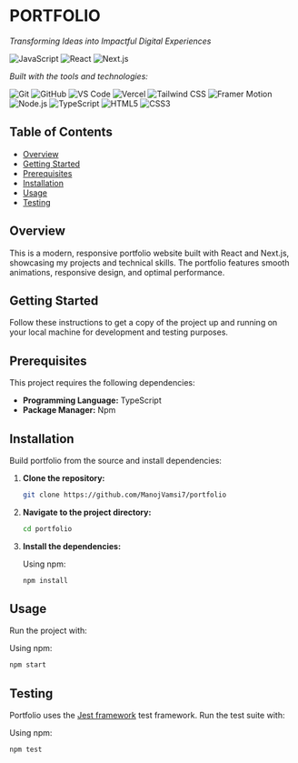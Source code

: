 # PORTFOLIO

*Transforming Ideas into Impactful Digital Experiences*

![JavaScript](https://img.shields.io/badge/JavaScript-F7DF1E?style=for-the-badge&logo=javascript&logoColor=black)
![React](https://img.shields.io/badge/React-20232A?style=for-the-badge&logo=react&logoColor=61DAFB)
![Next.js](https://img.shields.io/badge/Next.js-000000?style=for-the-badge&logo=next.js&logoColor=white)

*Built with the tools and technologies:*

![Git](https://img.shields.io/badge/Git-F05032?style=flat-square&logo=git&logoColor=white)
![GitHub](https://img.shields.io/badge/GitHub-181717?style=flat-square&logo=github&logoColor=white)
![VS Code](https://img.shields.io/badge/VS%20Code-007ACC?style=flat-square&logo=visual-studio-code&logoColor=white)
![Vercel](https://img.shields.io/badge/Vercel-000000?style=flat-square&logo=vercel&logoColor=white)
![Tailwind CSS](https://img.shields.io/badge/Tailwind%20CSS-38B2AC?style=flat-square&logo=tailwind-css&logoColor=white)
![Framer Motion](https://img.shields.io/badge/Framer%20Motion-0055FF?style=flat-square&logo=framer&logoColor=white)
![Node.js](https://img.shields.io/badge/Node.js-339933?style=flat-square&logo=node.js&logoColor=white)
![TypeScript](https://img.shields.io/badge/TypeScript-3178C6?style=flat-square&logo=typescript&logoColor=white)
![HTML5](https://img.shields.io/badge/HTML5-E34F26?style=flat-square&logo=html5&logoColor=white)
![CSS3](https://img.shields.io/badge/CSS3-1572B6?style=flat-square&logo=css3&logoColor=white)

## Table of Contents

- [Overview](#overview)
- [Getting Started](#getting-started)
- [Prerequisites](#prerequisites)
- [Installation](#installation)
- [Usage](#usage)
- [Testing](#testing)

## Overview

This is a modern, responsive portfolio website built with React and Next.js, showcasing my projects and technical skills. The portfolio features smooth animations, responsive design, and optimal performance.

## Getting Started

Follow these instructions to get a copy of the project up and running on your local machine for development and testing purposes.

## Prerequisites

This project requires the following dependencies:

- **Programming Language:** TypeScript
- **Package Manager:** Npm

## Installation

Build portfolio from the source and install dependencies:

1. **Clone the repository:**
   ```bash
   git clone https://github.com/ManojVamsi7/portfolio
   ```

2. **Navigate to the project directory:**
   ```bash
   cd portfolio
   ```

3. **Install the dependencies:**
   
   Using npm:
   ```bash
   npm install
   ```

## Usage

Run the project with:

Using npm:
```bash
npm start
```

## Testing

Portfolio uses the [Jest framework](https://jestjs.io/) test framework. Run the test suite with:

Using npm:
```bash
npm test
```
